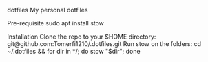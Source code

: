 dotfiles
My personal dotfiles

Pre-requisite
sudo apt install stow

Installation
Clone the repo to your $HOME directory: git@github.com:Tomerfi1210/.dotfiles.git
Run stow on the folders: cd ~/.dotfiles && for dir in */; do stow "$dir"; done
